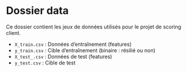 # Dossier data

Ce dossier contient les jeux de données utilisés pour le projet de scoring client.

- `X_train.csv` : Données d’entraînement (features)
- `y_train.csv` : Cible d’entraînement (binaire : résilié ou non)
- `X_test_.csv` : Données de test (features)
- `y_test.csv` : Cible de test
